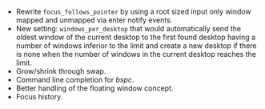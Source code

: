 - Rewrite `focus_follows_pointer` by using a root sized input only window mapped and unmapped via enter notify events.
- New setting: `windows_per_desktop` that would automatically send the oldest window of the current desktop to the first found desktop having a number of windows inferior to the limit and create a new desktop if there is none when the number of windows in the current desktop reaches the limit.
- Grow/shrink through swap.
- Command line completion for *bspc*.
- Better handling of the floating window concept.
- Focus history.
